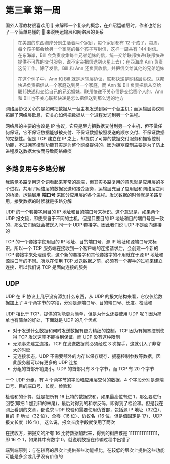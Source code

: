 # 第三章 第一周

国外人写教材很喜欢用 🌰 来解释一个复杂的概念，在介绍运输层时，作者也给出了一个简单易懂的 🌰 来说明运输层和网络层的关系

> 在美国的东西海岸分别生活着两个家庭，每个家庭都有 12 个孩子，每周，每个孩子都会给另一个家庭的每个孩子写封信，这样一周共有 144 封信。在东海岸，Bill 会负责收集每个兄弟姐妹的信，统一交给联邦快递(联邦快递提供不可靠的交付服务，说不定会把信送到火星上去)；在西海岸 Ann 负责这份工作。除了发信，Bill 和 Ann 还负责收信，并把信交给其他的兄弟姐妹
>
> 在这个例子中，Ann 和 Bill 就是运输层协议，联邦快递是网络层协议。联邦快递负责把信从一个家庭送到另一个家庭，而 Ann 和 Bill 负责把信从交给联邦快递和交给自己的兄弟姐妹。联邦快递不关心信是交给哪个人的，Ann 和 Bill 也不关心联邦快递是怎么把信送到那么远的地方

网络层协议关心的是如何把数据从一台主机发送到另一个台主机；而运输层协议则拓展了网络层歇息，它关心如何把数据从一个进程发送到另一个进程。

网络层的主要的协议是 IP 协议，它只是尽力把数据交付到另一个主机，但不做任何保证，它不保证数据能够被交付、不保证数据按照发送的顺序交付、不保证数据的完整性。但是 TCP 建立在 IP 之上，却提供了可靠的数据交付服务和拥塞控制功能，不过拥塞控制功能其实是为整个网络提供的，因为拥塞控制主要是为了防止进程发送数据太快而导致网络瘫痪

## 多路复用与多路分解

我感觉多路复用这个词看起来非常的高端，但其实多路复用的意思就是应用层的多个进程，共用了网络层的数据发送和接受服务，运输层充当了应用层和网络层之间的桥梁，运输层用 **端口号** 来区分应用层的各个进程。发送数据的时候就是多路复用，接受数据的时候就是多路分解

UDP 的一个套接字用目的 IP 地址和目的端口号来标识。这个意思是，如果两个 UDP 报文段，即使来自于不同的主机，但是只要目的 IP 地址和目的端口号是一致的，那么它们俩就会被送入同一个 UDP 套接字。因此我们说 UDP 不是面向连接的

TCP 的一个套接字使用目的 IP 地址、目的端口号、源 IP 地址和源端口号来标识。所以一个 TCP 服务端在接收到一个客户端的连接请求后，会创建一个新的 TCP 套接字来处理请求，这个新的套接字和其他套接字的不用就在于源 IP 地址和源端口号的不同。所以在使用 TCP 发送数据之前，必须有一个握手的过程来建立连接，所以我们说 TCP 是面向连接的服务

## UDP

UDP 在 IP 协议上几乎没有添加什么东西，从 UDP 的报文结构来看，它仅仅给数据加上了 4 个两字节的字段，分别是源端口号、目的端口号、长度、检验和

UDP 相比于 TCP，提供的功能更为简单，但是为什么还要使用 UDP 呢？因为简单也有简单的好处，下面就是 UDP 的几个优点

- 对于发送什么数据和何时发送数据有更为精细的控制。TCP 因为有拥塞控制使得 TCP 发送速率不能得到保证，而 UDP 没有这种限制
- 无须事先建立连接。TCP 在发送数据前必须经过 3 次握手，这就引入了非常大的时延
- 无连接状态。UDP 不需要额外的内存以保存缓存、拥塞控制参数等数据，因此服务器可以有更多的 UDP 连接
- 分组的首部开销更小。UDP 的首部只有 8 个字节，而 TCP 有 20 个字节

一个 UDP 分组，有 4 个两字节的字段和应用层交付的数据，4 个字段分别是源端口号、目的端口号、长度、检验和

检验和的计算，就是把所有 16 比特的数据求和，如果最高位有进 1，那么要进行回卷(即把 1 加到和的末尾)，最后对得到的和求反码，即得到了检验和。但是我在网上看到的文章，都说求 UDP 校验和需要使用伪首部，包括源 IP 地址（32位）、目的 IP 地址（32 位）、全零（16 位）、协议名（16 位，但是值固定是 17）、UDP 报文长度（16 位）。这么说，报文长度字段就使用了两次

在接收方，把报文的所有 16 比特数据加起来，得到的树应该是 1111111111111111，即 16 个 1，如果其中有数字 0，就说明数据在传输过程中出错了

端到端原则：与在较高的层次上提供某些功能相比，在较低的层次上提供这些功能可能是多余或几乎没有价值的

